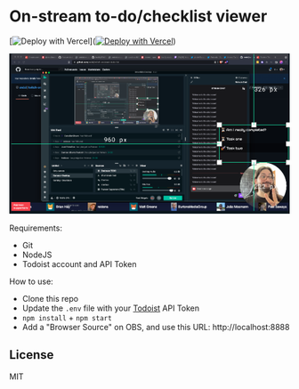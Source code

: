 # On-stream to-do/checklist viewer

[![Deploy with Vercel](https://vercel.com/button)]([![Deploy with Vercel](https://vercel.com/button)](https://vercel.com/new/clone?repository-url=https%3A%2F%2Fgithub.com%2Fendel%2Ftwitch-onstream-todo-list&env=TODOIST_TOKEN,TODOIST_PROJECT_ID))

<img src="screenshot.png?raw=1" />

Requirements:

- Git
- NodeJS
- Todoist account and API Token

How to use:

- Clone this repo
- Update the `.env` file with your [Todoist](https://todoist.com/) API Token
- `npm install` + `npm start`
- Add a "Browser Source" on OBS, and use this URL: http://localhost:8888

## License

MIT

